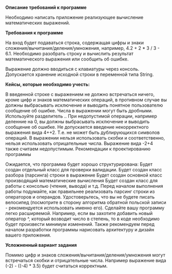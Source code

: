 **Описание требований к программе**

Необходимо написать приложение реализующее вычисление математических выражений.

**Требования к программе**

На вход будет подаваться строка, содержащая цифры и знаки сложения/вычитания/деления/умножения, например, 4.2 + 2 * 3 / 3 - 6.1.
Необходимо разобрать строку и вычислить результат математического выражения или сообщить об ошибке.

Выражение должно вводиться с клавиатуры через консоль.
Допускается хранение исходной строки в переменной типа String.

**Кейсы, которые необходимо учесть:**

В введенной строке с выражением не должно встречаться ничего, кроме цифр и знаков математических операций, в противном случае вы должны выбрасывать исключение и выводить понятное пользователю сообщение об ошибке.
Числа в выражении могут быть дробными. Используйте разделитель ..
При недопустимой операции, например деленние на 0, вы должны выбрасывать исключение и выводить сообщение об ошибке.
Не допускается введение некорректного выражения вида 4++2. Т.е. не может быть дублирующихся символов операций.
В выражении нельзя использовать скобки и соответственно, нельзя использовать отрицательные числа. Выражение вида -2+4 также считаем недопустимым.
Рекомендации к проектированию программы

Ожидается, что программа будет хорошо структурирована:
Будет создан отдельный класс для проверки валидации.
Будет создан класс разбора (парсинга) строки в выражение
Будет создан основной класс производящий математические вычисления
Будет создан класс для работы с консолью (чтения, вывода) и т.д.
Перед началом выполнения работы подумайте, как правильнее реализовать парсинг строки из операторов и операндов.
Удостоверьтесь, что вы не будете писать велосипед (посмотрите в сторону алгоритма обратной польской записи - рекомендуется использовать именно его).
Сделайте вашу программу легко расширяемой. Например, если вы захотите добавить новый оператор ^, который возводит число в степень, то в коде необходимо будет произвести минимум изменений.
Также рекомендуем перед началом разработки программы нарисовать архитектуру и дизайн вашего приложения.

**Усложненный вариант задания**

Помимо цифр и знаков сложения/вычитания/деления/умножения могут встречаться скобки и отрицательные числа.
Например выражение вида (-2) - ((-4) * 3.5) будет считаться корректным.